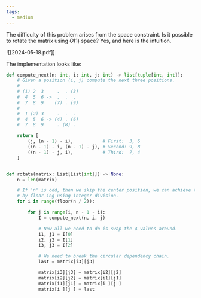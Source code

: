 ```yaml
---
tags:
  - medium
---
```


The difficulty of this problem arises from the space constraint. Is it possible to rotate the matrix using $O(1)$ space? Yes, and here is the intuition.

![[2024-05-18.pdf]]

The implementation looks like:

```python
def compute_next(n: int, i: int, j: int) -> list[tuple[int, int]]:
	# Given a position (i, j) compute the next three positions.
	#
	# (1) 2  3     .  . (3)
	#  4  5  6 ->  .  .  .
	#  7  8  9    (7) . (9)
	#
	#  1 (2) 3     .  .  .
	#  4  5  6 -> (4) . (6)
	#  7  8  9     . (8) .

	return [
		(j, (n - 1) - i),           # First:  3, 6
		((n - 1) - i, (n - 1) - j), # Second: 9, 8
		((n - 1) - j, i),           # Third:  7, 4
	]


def rotate(matrix: List[List[int]]) -> None:
	n = len(matrix)

	# If 'n' is odd, then we skip the center position, we can achieve this
	# by floor-ing using integer division.
	for i in range(floor(n / 2)):

		for j in range(i, n - 1 - i):
			I = compute_next(n, i, j)

			# Now all we need to do is swap the 4 values around.
			i1, j1 = I[0]
			i2, j2 = I[1]
			i3, j3 = I[2]

			# We need to break the circular dependency chain.
			last = matrix[i3][j3]

			matrix[i3][j3] = matrix[i2][j2]
			matrix[i2][j2] = matrix[i1][j1]
			matrix[i1][j1] = matrix[i ][j ]
			matrix[i ][j ] = last
```
